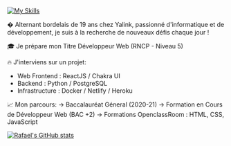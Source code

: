[![My Skills](https://skillicons.dev/icons?i=js,react,python,mysql,html,css)](https://skillicons.dev)

� Alternant bordelais de 19 ans chez Yalink, passionné d'informatique et de développement, je suis à la recherche de nouveaux défis chaque jour !

🎓 Je prépare mon Titre Développeur Web (RNCP - Niveau 5)

🔥 J'interviens sur un projet:
- Web Frontend : ReactJS / Chakra UI
- Backend : Python / PostgreSQL
- Infrastructure : Docker / Netlify / Heroku

📈 Mon parcours:
-> Baccalauréat Géneral (2020-21)
-> Formation en Cours de Développeur Web (BAC +2)
-> Formations OpenclassRoom : HTML, CSS, JavaScript


[![Rafael's GitHub stats](https://github-readme-stats.vercel.app/api?username=rafael-longeville&show_icons=true&theme=radical)](https://github.com/rafael-longeville/github-readme-stats)



<!---
rafael-longeville/rafael-longeville is a ✨ special ✨ repository because its `README.md` (this file) appears on your GitHub profile.
You can click the Preview link to take a look at your changes.
--->
